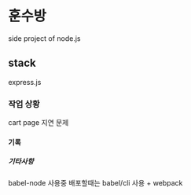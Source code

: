 # 훈수방

side project of node.js

## stack

express.js

### 작업 상황

cart page 지연 문제

#### 기록

##### 기타사항

babel-node 사용중
배포할때는 babel/cli 사용 + webpack
